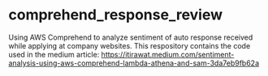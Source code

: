 # comprehend_response_review
Using AWS Comprehend to analyze sentiment of auto response received while applying at company websites.
This respository contains the code used in the medium article:  https://itirawat.medium.com/sentiment-analysis-using-aws-comprehend-lambda-athena-and-sam-3da7eb9fb62a
